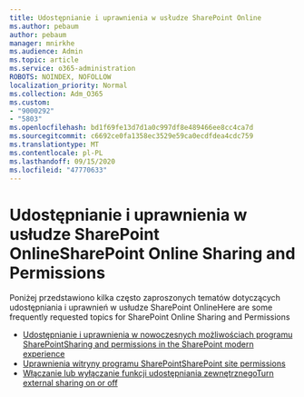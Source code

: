 ```yaml
---
title: Udostępnianie i uprawnienia w usłudze SharePoint Online
ms.author: pebaum
author: pebaum
manager: mnirkhe
ms.audience: Admin
ms.topic: article
ms.service: o365-administration
ROBOTS: NOINDEX, NOFOLLOW
localization_priority: Normal
ms.collection: Adm_O365
ms.custom:
- "9000292"
- "5803"
ms.openlocfilehash: bd1f69fe13d7d1a0c997df8e489466ee8cc4ca7d
ms.sourcegitcommit: c6692ce0fa1358ec3529e59ca0ecdfdea4cdc759
ms.translationtype: MT
ms.contentlocale: pl-PL
ms.lasthandoff: 09/15/2020
ms.locfileid: "47770633"
---
```

# <a name="sharepoint-online-sharing-and-permissions"></a><span data-ttu-id="1ffa7-102">Udostępnianie i uprawnienia w usłudze SharePoint Online</span><span class="sxs-lookup"><span data-stu-id="1ffa7-102">SharePoint Online Sharing and Permissions</span></span>

<span data-ttu-id="1ffa7-103">Poniżej przedstawiono kilka często zaproszonych tematów dotyczących udostępniania i uprawnień w usłudze SharePoint Online</span><span class="sxs-lookup"><span data-stu-id="1ffa7-103">Here are some frequently requested topics for SharePoint Online Sharing and Permissions</span></span>

- [<span data-ttu-id="1ffa7-104">Udostępnianie i uprawnienia w nowoczesnych możliwościach programu SharePoint</span><span class="sxs-lookup"><span data-stu-id="1ffa7-104">Sharing and permissions in the SharePoint modern experience</span></span>](https://docs.microsoft.com/sharepoint/modern-experience-sharing-permissions)
- [<span data-ttu-id="1ffa7-105">Uprawnienia witryny programu SharePoint</span><span class="sxs-lookup"><span data-stu-id="1ffa7-105">SharePoint site permissions</span></span>](https://docs.microsoft.com/sharepoint/customize-sharepoint-site-permissions)
- [<span data-ttu-id="1ffa7-106">Włączanie lub wyłączanie funkcji udostępniania zewnętrznego</span><span class="sxs-lookup"><span data-stu-id="1ffa7-106">Turn external sharing on or off</span></span>](https://docs.microsoft.com/sharepoint/turn-external-sharing-on-or-off)